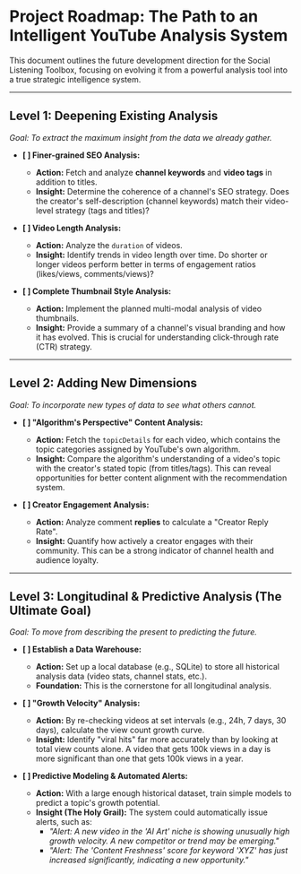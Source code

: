 # Project Roadmap: The Path to an Intelligent YouTube Analysis System

This document outlines the future development direction for the Social Listening Toolbox, focusing on evolving it from a powerful analysis tool into a true strategic intelligence system.

---

## Level 1: Deepening Existing Analysis

*Goal: To extract the maximum insight from the data we already gather.*

- **[ ] Finer-grained SEO Analysis:**
    - **Action:** Fetch and analyze **channel keywords** and **video tags** in addition to titles.
    - **Insight:** Determine the coherence of a channel's SEO strategy. Does the creator's self-description (channel keywords) match their video-level strategy (tags and titles)?

- **[ ] Video Length Analysis:**
    - **Action:** Analyze the `duration` of videos.
    - **Insight:** Identify trends in video length over time. Do shorter or longer videos perform better in terms of engagement ratios (likes/views, comments/views)?

- **[ ] Complete Thumbnail Style Analysis:**
    - **Action:** Implement the planned multi-modal analysis of video thumbnails.
    - **Insight:** Provide a summary of a channel's visual branding and how it has evolved. This is crucial for understanding click-through rate (CTR) strategy.

---

## Level 2: Adding New Dimensions

*Goal: To incorporate new types of data to see what others cannot.*

- **[ ] "Algorithm's Perspective" Content Analysis:**
    - **Action:** Fetch the `topicDetails` for each video, which contains the topic categories assigned by YouTube's own algorithm.
    - **Insight:** Compare the algorithm's understanding of a video's topic with the creator's stated topic (from titles/tags). This can reveal opportunities for better content alignment with the recommendation system.

- **[ ] Creator Engagement Analysis:**
    - **Action:** Analyze comment **replies** to calculate a "Creator Reply Rate".
    - **Insight:** Quantify how actively a creator engages with their community. This can be a strong indicator of channel health and audience loyalty.

---

## Level 3: Longitudinal & Predictive Analysis (The Ultimate Goal)

*Goal: To move from describing the present to predicting the future.*

- **[ ] Establish a Data Warehouse:**
    - **Action:** Set up a local database (e.g., SQLite) to store all historical analysis data (video stats, channel stats, etc.).
    - **Foundation:** This is the cornerstone for all longitudinal analysis.

- **[ ] "Growth Velocity" Analysis:**
    - **Action:** By re-checking videos at set intervals (e.g., 24h, 7 days, 30 days), calculate the view count growth curve.
    - **Insight:** Identify "viral hits" far more accurately than by looking at total view counts alone. A video that gets 100k views in a day is more significant than one that gets 100k views in a year.

- **[ ] Predictive Modeling & Automated Alerts:**
    - **Action:** With a large enough historical dataset, train simple models to predict a topic's growth potential.
    - **Insight (The Holy Grail):** The system could automatically issue alerts, such as:
        - *"Alert: A new video in the 'AI Art' niche is showing unusually high growth velocity. A new competitor or trend may be emerging."*
        - *"Alert: The 'Content Freshness' score for keyword 'XYZ' has just increased significantly, indicating a new opportunity."*
